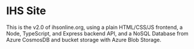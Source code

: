 # IHS Site

This is the v2.0 of ihsonline.org, using a plain HTML/CSS/JS frontend, a Node, TypeScript, and Express backend API, and a NoSQL Database from Azure CosmosDB and bucket storage with Azure Blob Storage.